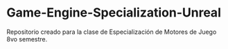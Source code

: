 # Game-Engine-Specialization-Unreal
Repositorio creado para la clase de Especialización de Motores de Juego 8vo semestre.

